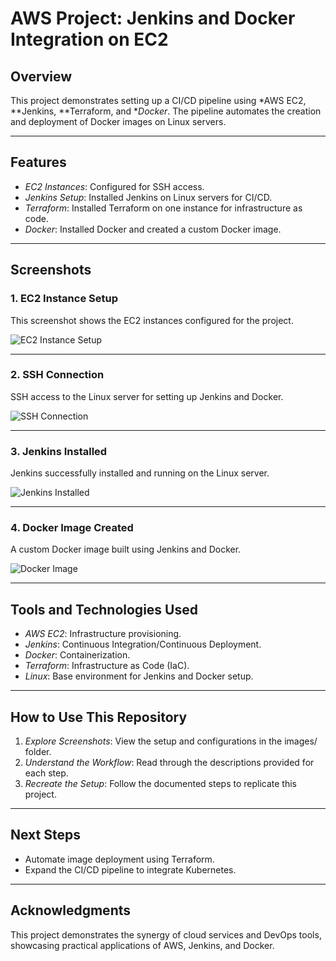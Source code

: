 # AWS Project: Jenkins and Docker Integration on EC2

## Overview
This project demonstrates setting up a CI/CD pipeline using *AWS EC2, **Jenkins, **Terraform, and **Docker*. The pipeline automates the creation and deployment of Docker images on Linux servers.

---

## Features
- *EC2 Instances*: Configured for SSH access.
- *Jenkins Setup*: Installed Jenkins on Linux servers for CI/CD.
- *Terraform*: Installed Terraform on one instance for infrastructure as code.
- *Docker*: Installed Docker and created a custom Docker image.

---

## Screenshots
### 1. EC2 Instance Setup
This screenshot shows the EC2 instances configured for the project.

![EC2 Instance Setup](images/ec2-instance-setup.png)

---

### 2. SSH Connection
SSH access to the Linux server for setting up Jenkins and Docker.

![SSH Connection](images/ssh-connection.png)

---

### 3. Jenkins Installed
Jenkins successfully installed and running on the Linux server.

![Jenkins Installed](images/jenkins-installed.png)

---

### 4. Docker Image Created
A custom Docker image built using Jenkins and Docker.

![Docker Image](images/docker-image.png)

---

## Tools and Technologies Used
- *AWS EC2*: Infrastructure provisioning.
- *Jenkins*: Continuous Integration/Continuous Deployment.
- *Docker*: Containerization.
- *Terraform*: Infrastructure as Code (IaC).
- *Linux*: Base environment for Jenkins and Docker setup.

---

## How to Use This Repository
1. *Explore Screenshots*: View the setup and configurations in the images/ folder.
2. *Understand the Workflow*: Read through the descriptions provided for each step.
3. *Recreate the Setup*: Follow the documented steps to replicate this project.

---

## Next Steps
- Automate image deployment using Terraform.
- Expand the CI/CD pipeline to integrate Kubernetes.

---

## Acknowledgments
This project demonstrates the synergy of cloud services and DevOps tools, showcasing practical applications of AWS, Jenkins, and Docker.

